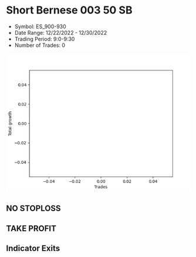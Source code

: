 # Short Bernese 003 50 SB 
- Symbol: ES_900-930
- Date Range: 12/22/2022 - 12/30/2022
- Trading Period: 9:0-9:30
- Number of Trades: 0

![Plot](ShortBernese00350SBES_900-930.png)
## NO STOPLOSS














## TAKE PROFIT











## Indicator Exits

